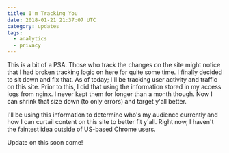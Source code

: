 ```yaml
---
title: I'm Tracking You
date: 2018-01-21 21:37:07 UTC
category: updates
tags:
  - analytics
  - privacy
---
```


This is a bit of a PSA. Those who track the changes on the site might notice
that I had broken tracking logic on here for quite some time. I finally decided
to sit down and fix that. As of today; I'll be tracking user activity and
traffic on this site. Prior to this, I did that using the information stored in
my access logs from nginx. I never kept them for longer than a month though. Now
I can shrink that size down (to only errors) and target y'all better.

I'll be using this information to determine who's my audience currently and how
I can curtail content on this site to better fit y'all. Right now, I haven't the
faintest idea outside of US-based Chrome users.

Update on this soon come!
